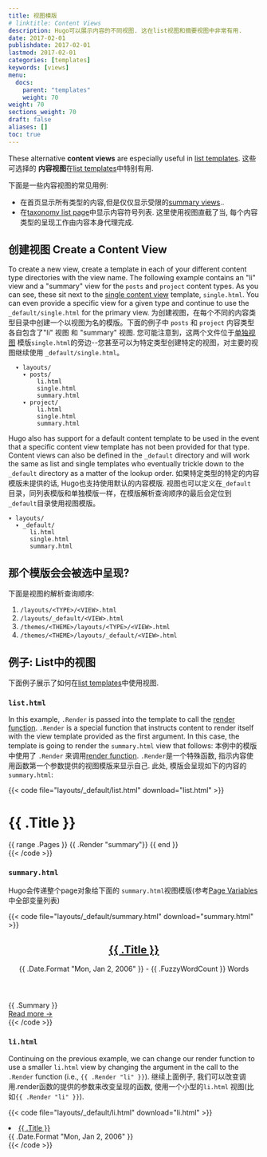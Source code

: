 ```yaml
---
title: 视图模版
# linktitle: Content Views
description: Hugo可以展示内容的不同视图. 这在list视图和摘要视图中非常有用.
date: 2017-02-01
publishdate: 2017-02-01
lastmod: 2017-02-01
categories: [templates]
keywords: [views]
menu:
  docs:
    parent: "templates"
    weight: 70
weight: 70
sections_weight: 70
draft: false
aliases: []
toc: true
---
```


These alternative **content views** are especially useful in [list templates][lists].
这些可选择的 **内容视图**在[list templates][lists]中特别有用.

下面是一些内容视图的常见用例:

* 在首页显示所有类型的内容,但是仅仅显示受限的[summary views][summaries]..
* 在[taxonomy list page][taxonomylists]中显示内容符号列表.
  这里使用视图直截了当, 每个内容类型的呈现工作由内容本身代理完成.

## 创建视图 Create a Content View

To create a new view, create a template in each of your different content type directories with the view name. The following example contains an "li" view and a "summary" view for the `posts` and `project` content types. As you can see, these sit next to the [single content view][single] template, `single.html`. You can even provide a specific view for a given type and continue to use the `_default/single.html` for the primary view.
为创建视图，在每个不同的内容类型目录中创建一个以视图为名的模版。下面的例子中 `posts` 和 `project` 内容类型各自包含了"li" 视图 和 "summary" 视图. 您可能注意到，这两个文件位于[单独视图][single] 模版`single.html`的旁边--您甚至可以为特定类型创建特定的视图，对主要的视图继续使用 `_default/single.html`。

```
  ▾ layouts/
    ▾ posts/
        li.html
        single.html
        summary.html
    ▾ project/
        li.html
        single.html
        summary.html
```

Hugo also has support for a default content template to be used in the event that a specific content view template has not been provided for that type. Content views can also be defined in the `_default` directory and will work the same as list and single templates who eventually trickle down to the `_default` directory as a matter of the lookup order.
如果特定类型的特定的内容模版未提供的话, Hugo也支持使用默认的内容模版. 视图也可以定义在`_default` 目录，同列表模版和单独模版一样，在模版解析查询顺序的最后会定位到`_default`目录使用视图模版。

```
▾ layouts/
  ▾ _default/
      li.html
      single.html
      summary.html
```

## 那个模版会会被选中呈现?

下面是视图的解析查询顺序:

1. `/layouts/<TYPE>/<VIEW>.html`
2. `/layouts/_default/<VIEW>.html`
3. `/themes/<THEME>/layouts/<TYPE>/<VIEW>.html`
4. `/themes/<THEME>/layouts/_default/<VIEW>.html`

## 例子: List中的视图

下面例子展示了如何在[list templates][lists]中使用视图.

### `list.html`

In this example, `.Render` is passed into the template to call the [render function][render]. `.Render` is a special function that instructs content to render itself with the view template provided as the first argument. In this case, the template is going to render the `summary.html` view that follows:
本例中的模版中使用了 `.Render` 来调用[render function][render]. `.Render`是一个特殊函数, 指示内容使用函数第一个参数提供的视图模版来显示自己. 此处, 模版会呈现如下的内容的`summary.html`:

{{< code file="layouts/_default/list.html" download="list.html" >}}
<main id="main">
  <div>
  <h1 id="title">{{ .Title }}</h1>
  {{ range .Pages }}
    {{ .Render "summary"}}
  {{ end }}
  </div>
</main>
{{< /code >}}

### `summary.html`

Hugo会传递整个page对象给下面的 `summary.html`视图模版(参考[Page Variables][pagevars]中全部变量列表)

{{< code file="layouts/_default/summary.html" download="summary.html" >}}
<article class="post">
  <header>
    <h2><a href='{{ .Permalink }}'> {{ .Title }}</a> </h2>
    <div class="post-meta">{{ .Date.Format "Mon, Jan 2, 2006" }} - {{ .FuzzyWordCount }} Words </div>
  </header>
  {{ .Summary }}
  <footer>
  <a href='{{ .Permalink }}'><nobr>Read more →</nobr></a>
  </footer>
</article>
{{< /code >}}

### `li.html`

Continuing on the previous example, we can change our render function to use a smaller `li.html` view by changing the argument in the call to the `.Render` function (i.e., `{{ .Render "li" }}`).
继续上面例子, 我们可以改变调用.render函数的提供的参数来改变呈现的函数, 使用一个小型的`li.html` 视图(比如`{{ .Render "li" }}`).

{{< code file="layouts/_default/li.html" download="li.html" >}}
<li>
  <a href="{{ .Permalink }}">{{ .Title }}</a>
  <div class="meta">{{ .Date.Format "Mon, Jan 2, 2006" }}</div>
</li>
{{< /code >}}

[lists]: /templates/lists/
[lookup]: /templates/lookup-order/
[pagevars]: /variables/page/
[render]: /functions/render/
[single]: /templates/single-page-templates/
[spf]: https://spf13.com
[spfsourceli]: https://github.com/spf13/spf13.com/blob/master/layouts/_default/li.html
[spfsourcesection]: https://github.com/spf13/spf13.com/blob/master/layouts/_default/section.html
[spfsourcesummary]: https://github.com/spf13/spf13.com/blob/master/layouts/_default/summary.html
[summaries]: /content-management/summaries/
[taxonomylists]: /templates/taxonomy-templates/
